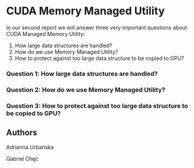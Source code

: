 # CUDA Memory Managed Utility

In our second report we will answer three very important questions about CUDA Managed Memory Utility:

1. How large data structures are handled?
2. How do we use Memory Managed Utility?
3. How to protect against too large data structure to be copied to GPU?

### Question 1: How large data structures are handled?

### Question 2: How do we use Memory Managed Utility?

### Question 3: How to protect against too large data structure to be copied to GPU?




## Authors

Adrianna Urbańska

Gabriel Chęć
